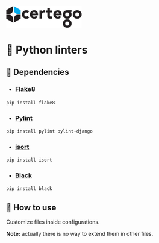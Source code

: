 <img src="../../Certego.png" alt="Certego" width="200" />

# 🐍 Python linters

## 🔧 Dependencies

- ### [Flake8](https://flake8.readthedocs.io/)
```bash
pip install flake8
```

- ### [Pylint](https://pylint.readthedocs.io/)
```bash
pip install pylint pylint-django
```

- ### [isort](https://isort.readthedocs.io/)
```bash
pip install isort
```

- ### [Black](https://black.readthedocs.io/)
```bash
pip install black
```

## 📖 How to use
Customize files inside configurations.

**Note:** actually there is no way to extend them in other files.

